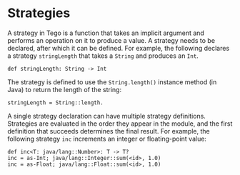 # Strategies
A strategy in Tego is a function that takes an implicit argument and performs an operation on it to produce a value. A strategy needs to be declared, after which it can be defined. For example, the following declares a strategy `stringLength` that takes a `String` and produces an `Int`.

```tego
def stringLength: String -> Int
```

The strategy is defined to use the `String.length()` instance method (in Java) to return the length of the string:

```tego
stringLength = String::length.
```

A single strategy declaration can have multiple strategy definitions. Strategies are evaluated in the order they appear in the module, and the first definition that succeeds determines the final result. For example, the following strategy `inc` increments an integer or floating-point value:

```tego
def inc<T: java/lang::Number>: T -> T?
inc = as-Int; java/lang::Integer::sum(<id>, 1.0)
inc = as-Float; java/lang::Float::sum(<id>, 1.0)
```
